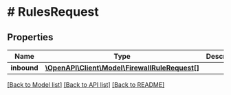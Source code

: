 # # RulesRequest

## Properties

Name | Type | Description | Notes
------------ | ------------- | ------------- | -------------
**inbound** | [**\OpenAPI\Client\Model\FirewallRuleRequest[]**](FirewallRuleRequest.md) |  |

[[Back to Model list]](../../README.md#models) [[Back to API list]](../../README.md#endpoints) [[Back to README]](../../README.md)
